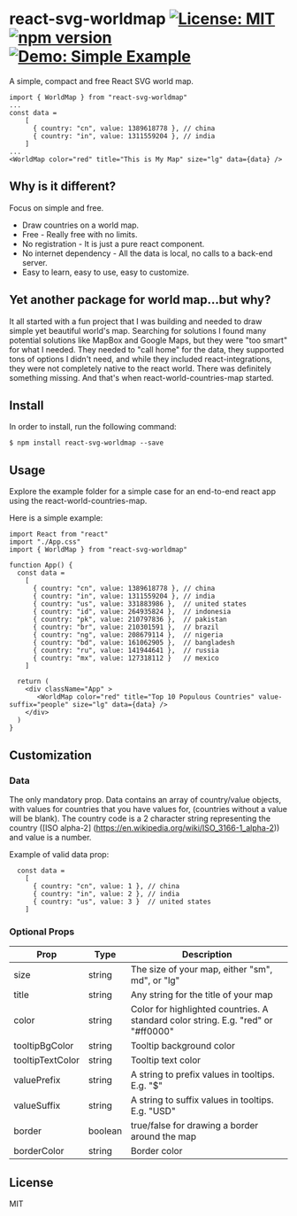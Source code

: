 # react-svg-worldmap [![License: MIT](https://img.shields.io/badge/license-MIT-yellow.svg)](https://opensource.org/licenses/MIT) [![npm version](https://img.shields.io/npm/v/react-svg-worldmap.svg?style=flat)](https://www.npmjs.com/package/react-svg-worldmap) [![Demo: Simple Example](https://img.shields.io/badge/demo-live-red.svg)](https://react-svg-worldmap-simple-example.imfast.io)


A simple, compact and free React SVG world map.

~~~tsx
import { WorldMap } from "react-svg-worldmap"
...
const data =
    [
      { country: "cn", value: 1389618778 }, // china
      { country: "in", value: 1311559204 }, // india
    ]
...
<WorldMap color="red" title="This is My Map" size="lg" data={data} />
~~~

## Why is it different? 
Focus on simple and free. 

* Draw countries on a world map. 
* Free - Really free with no limits. 
* No registration - It is just a pure react component. 
* No internet dependency - All the data is local, no calls to a back-end server. 
* Easy to learn, easy to use, easy to customize. 

## Yet another package for world map...but why?

It all started with a fun project that I was building and needed to draw simple yet beautiful world's map. Searching for solutions I found many potential solutions like MapBox and Google Maps, but they were "too smart" for what I needed. They needed to "call home" for the data, they supported tons of options I didn't need, and while they included react-integrations, they were not completely native to the react world. There was definitely something missing. And that's when react-world-countries-map started. 

## Install

In order to install, run the following command:

~~~
$ npm install react-svg-worldmap --save
~~~

## Usage

Explore the example folder for a simple case for an end-to-end react app using the react-world-countries-map. 

Here is a simple example:

~~~tsx
import React from "react"
import "./App.css"
import { WorldMap } from "react-svg-worldmap"

function App() {
  const data =
    [
      { country: "cn", value: 1389618778 }, // china
      { country: "in", value: 1311559204 }, // india
      { country: "us", value: 331883986 },  // united states
      { country: "id", value: 264935824 },  // indonesia
      { country: "pk", value: 210797836 },  // pakistan
      { country: "br", value: 210301591 },  // brazil
      { country: "ng", value: 208679114 },  // nigeria
      { country: "bd", value: 161062905 },  // bangladesh
      { country: "ru", value: 141944641 },  // russia
      { country: "mx", value: 127318112 }   // mexico
    ]

  return (
    <div className="App" >
       <WorldMap color="red" title="Top 10 Populous Countries" value-suffix="people" size="lg" data={data} />
    </div>
  )
}
~~~

## Customization

### Data
The only mandatory prop. Data contains an array of country/value objects, with values for countries that you have values for, (countries without a value will be blank). The country code is a 2 character string representing the country ([ISO alpha-2] (https://en.wikipedia.org/wiki/ISO_3166-1_alpha-2)) and value is a number.

Example of valid data prop:

~~~tsx
  const data =
    [
      { country: "cn", value: 1 }, // china
      { country: "in", value: 2 }, // india
      { country: "us", value: 3 }  // united states
    ]
~~~

### Optional Props

| Prop             | Type    | Description |
| ---------------- | ------- | ----------- |
| size             | string  | The size of your map, either "sm", md", or "lg" |
| title            | string  | Any string for the title of your map |
| color            | string  | Color for highlighted countries. A standard color string. E.g. "red" or "#ff0000" |
| tooltipBgColor   | string  | Tooltip background color |
| tooltipTextColor | string  | Tooltip text color |
| valuePrefix      | string  | A string to prefix values in tooltips. E.g. "$" |
| valueSuffix      | string  | A string to suffix values in tooltips. E.g. "USD" |
| border           | boolean | true/false for drawing a border around the map |
| borderColor      | string  | Border color |

## License
MIT
